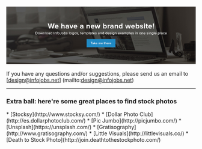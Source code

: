 <a href="http://infojobs.github.io/brand/"><img src="https://github.com/InfoJobs/brand/blob/master/_gh-header/04-gh-header.jpg" alt="InfoJobs brand site" ></a>

If you have any questions and/or suggestions, please send us an email to [design@infojobs.net] (mailto:design@infojobs.net)


***

<h3>Extra ball: here're some great places to find stock photos</h3>
* [Stocksy](http://www.stocksy.com/)
* [Dollar Photo Club](http://es.dollarphotoclub.com/)
* [Pic Jumbo](http://picjumbo.com/)
* [Unsplash](https://unsplash.com/)
* [Gratisography](http://www.gratisography.com/)
* [Little Visuals](http://littlevisuals.co/)
* [Death to Stock Photo](http://join.deathtothestockphoto.com/)




